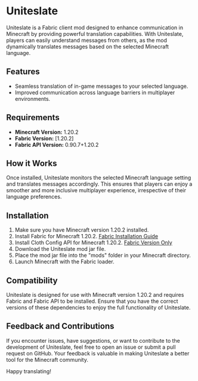 # Uniteslate

Uniteslate is a Fabric client mod designed to enhance communication in Minecraft by providing powerful translation capabilities. With Uniteslate, players can easily understand messages from others, as the mod dynamically translates messages based on the selected Minecraft language.

## Features

- Seamless translation of in-game messages to your selected language.
- Improved communication across language barriers in multiplayer environments.

## Requirements

- **Minecraft Version:** 1.20.2
- **Fabric Version:** [1.20.2]
- **Fabric API Version:** 0.90.7+1.20.2

## How it Works

Once installed, Uniteslate monitors the selected Minecraft language setting and translates messages accordingly. This ensures that players can enjoy a smoother and more inclusive multiplayer experience, irrespective of their language preferences.

## Installation

1. Make sure you have Minecraft version 1.20.2 installed.
2. Install Fabric for Minecraft 1.20.2. [Fabric Installation Guide](https://fabricmc.net/wiki/install)
3. Install Cloth Config API for Minecraft 1.20.2. [Fabric Version Only](https://modrinth.com/mod/cloth-config/versions)
4. Download the Uniteslate mod jar file.
5. Place the mod jar file into the "mods" folder in your Minecraft directory.
6. Launch Minecraft with the Fabric loader.

## Compatibility

Uniteslate is designed for use with Minecraft version 1.20.2 and requires Fabric and Fabric API to be installed. Ensure that you have the correct versions of these dependencies to enjoy the full functionality of Uniteslate.

## Feedback and Contributions

If you encounter issues, have suggestions, or want to contribute to the development of Uniteslate, feel free to open an issue or submit a pull request on GitHub. Your feedback is valuable in making Uniteslate a better tool for the Minecraft community.

Happy translating!
